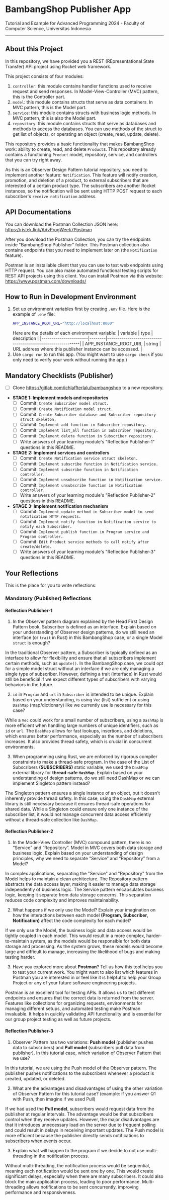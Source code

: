# BambangShop Publisher App
Tutorial and Example for Advanced Programming 2024 - Faculty of Computer Science, Universitas Indonesia

---

## About this Project
In this repository, we have provided you a REST (REpresentational State Transfer) API project using Rocket web framework.

This project consists of four modules:
1.  `controller`: this module contains handler functions used to receive request and send responses.
    In Model-View-Controller (MVC) pattern, this is the Controller part.
2.  `model`: this module contains structs that serve as data containers.
    In MVC pattern, this is the Model part.
3.  `service`: this module contains structs with business logic methods.
    In MVC pattern, this is also the Model part.
4.  `repository`: this module contains structs that serve as databases and methods to access the databases.
    You can use methods of the struct to get list of objects, or operating an object (create, read, update, delete).

This repository provides a basic functionality that makes BambangShop work: ability to create, read, and delete `Product`s.
This repository already contains a functioning `Product` model, repository, service, and controllers that you can try right away.

As this is an Observer Design Pattern tutorial repository, you need to implement another feature: `Notification`.
This feature will notify creation, promotion, and deletion of a product, to external subscribers that are interested of a certain product type.
The subscribers are another Rocket instances, so the notification will be sent using HTTP POST request to each subscriber's `receive notification` address.

## API Documentations

You can download the Postman Collection JSON here: https://ristek.link/AdvProgWeek7Postman

After you download the Postman Collection, you can try the endpoints inside "BambangShop Publisher" folder.
This Postman collection also contains endpoints that you need to implement later on (the `Notification` feature).

Postman is an installable client that you can use to test web endpoints using HTTP request.
You can also make automated functional testing scripts for REST API projects using this client.
You can install Postman via this website: https://www.postman.com/downloads/

## How to Run in Development Environment
1.  Set up environment variables first by creating `.env` file.
    Here is the example of `.env` file:
    ```bash
    APP_INSTANCE_ROOT_URL="http://localhost:8000"
    ```
    Here are the details of each environment variable:
    | variable              | type   | description                                                |
    |-----------------------|--------|------------------------------------------------------------|
    | APP_INSTANCE_ROOT_URL | string | URL address where this publisher instance can be accessed. |
2.  Use `cargo run` to run this app.
    (You might want to use `cargo check` if you only need to verify your work without running the app.)

## Mandatory Checklists (Publisher)
-   [ ] Clone https://gitlab.com/ichlaffterlalu/bambangshop to a new repository.
-   **STAGE 1: Implement models and repositories**
    -   [ ] Commit: `Create Subscriber model struct.`
    -   [ ] Commit: `Create Notification model struct.`
    -   [ ] Commit: `Create Subscriber database and Subscriber repository struct skeleton.`
    -   [ ] Commit: `Implement add function in Subscriber repository.`
    -   [ ] Commit: `Implement list_all function in Subscriber repository.`
    -   [ ] Commit: `Implement delete function in Subscriber repository.`
    -   [ ] Write answers of your learning module's "Reflection Publisher-1" questions in this README.
-   **STAGE 2: Implement services and controllers**
    -   [ ] Commit: `Create Notification service struct skeleton.`
    -   [ ] Commit: `Implement subscribe function in Notification service.`
    -   [ ] Commit: `Implement subscribe function in Notification controller.`
    -   [ ] Commit: `Implement unsubscribe function in Notification service.`
    -   [ ] Commit: `Implement unsubscribe function in Notification controller.`
    -   [ ] Write answers of your learning module's "Reflection Publisher-2" questions in this README.
-   **STAGE 3: Implement notification mechanism**
    -   [ ] Commit: `Implement update method in Subscriber model to send notification HTTP requests.`
    -   [ ] Commit: `Implement notify function in Notification service to notify each Subscriber.`
    -   [ ] Commit: `Implement publish function in Program service and Program controller.`
    -   [ ] Commit: `Edit Product service methods to call notify after create/delete.`
    -   [ ] Write answers of your learning module's "Reflection Publisher-3" questions in this README.

## Your Reflections
This is the place for you to write reflections:

### Mandatory (Publisher) Reflections

#### Reflection Publisher-1
1. In the Observer pattern diagram explained by the Head First Design Pattern book, Subscriber is defined as an interface. Explain based on your understanding of Observer design patterns, do we still need an interface (or `trait` in Rust) in this BambangShop case, or a single Model `struct` is enough?

In the traditional Observer pattern, a Subscriber is typically defined as an interface to allow for flexibility and ensure that all subscribers implement certain methods, such as `update()`. In the BambangShop case, we could opt for a simple model struct without an interface if we are only managing a single type of subscriber. However, defining a trait (interface) in Rust would still be beneficial if we expect different types of subscribers with varying behaviors in the future.

2. `id` in `Program` and `url` in `Subscriber` is intended to be unique. Explain based on your understanding, is using `Vec` (list) sufficient or using `DashMap` (map/dictionary) like we currently use is necessary for this case?

While a `Vec` could work for a small number of subscribers, using a `DashMap` is more efficient when handling large numbers of unique identifiers, such as `id` or `url`. The `DashMap` allows for fast lookups, insertions, and deletions, which ensures better performance, especially as the number of subscribers increases. It also provides thread safety, which is crucial in concurrent environments.

3. When programming using Rust, we are enforced by rigorous compiler constraints to make a thread-safe program. In the case of the List of Subscribers **(SUBSCRIBERS)** static variable, we used the `DashMap` external library for **thread-safe ``HashMap``**. Explain based on your understanding of design patterns, do we still need DashMap or we can implement Singleton pattern instead?

The Singleton pattern ensures a single instance of an object, but it doesn't inherently provide thread safety. In this case, using the `DashMap` external library is still necessary because it ensures thread-safe operations for shared data. While a Singleton could ensure only one instance of the subscriber list, it would not manage concurrent data access efficiently without a thread-safe collection like `DashMap`.

#### Reflection Publisher-2

1. In the Model-View Controller (MVC) compound pattern, there is no “Service” and “Repository”. Model in MVC covers both data storage and business logic. Explain based on your understanding of design principles, why we need to separate “Service” and “Repository” from a Model?

In complex applications, separating the "Service" and "Repository" from the Model helps to maintain a clean architecture. The Repository pattern abstracts the data access layer, making it easier to manage data storage independently of business logic. The Service pattern encapsulates business logic, keeping it separate from data storage concerns. This separation reduces code complexity and improves maintainability.

2. What happens if we only use the Model? Explain your imagination on how the interactions between each model **(Program, Subscriber, Notification)** affect the code complexity for each model?

If we only use the Model, the business logic and data access would be tightly coupled in each model. This would result in a more complex, harder-to-maintain system, as the models would be responsible for both data storage and processing. As the system grows, these models would become large and difficult to manage, increasing the likelihood of bugs and making testing harder.

3. Have you explored more about **Postman**? Tell us how this tool helps you to test your current work. You might want to also list which features in Postman you are interested in or feel like it is helpful to help your Group Project or any of your future software engineering projects.

Postman is an excellent tool for testing APIs. It allows us to test different endpoints and ensures that the correct data is returned from the server. Features like collections for organizing requests, environments for managing different setups, and automated testing make Postman invaluable. It helps in quickly validating API functionality and is essential for our group project testing as well as future projects.

#### Reflection Publisher-3

1. Observer Pattern has two variations: **Push model** (publisher pushes data to subscribers) and **Pull model** (subscribers pull data from publisher). In this tutorial case, which variation of Observer Pattern that we use?

In this tutorial, we are using the Push model of the Observer pattern. The publisher pushes notifications to the subscribers whenever a product is created, updated, or deleted.

2. What are the advantages and disadvantages of using the other variation of Observer Pattern for this tutorial case? (example: if you answer Q1 with Push, then imagine if we used Pull)

If we had used the **Pull model**, subscribers would request data from the publisher at regular intervals. The advantage would be that subscribers control when they receive updates. However, the major disadvantages are that it introduces unnecessary load on the server due to frequent polling and could result in delays in receiving important updates. The Push model is more efficient because the publisher directly sends notifications to subscribers when events occur.

3. Explain what will happen to the program if we decide to not use multi-threading in the notification process.

Without multi-threading, the notification process would be sequential, meaning each notification would be sent one by one. This would create significant delays, especially when there are many subscribers. It could also block the main application process, leading to poor performance. Multi-threading allows notifications to be sent concurrently, improving performance and responsiveness.

